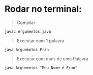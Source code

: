 # Rodar no terminal:
> Compilar

`javac Argumentos.java`

> Executar com 1 palavra

`java Argumentos Fran`

> Executar com mais de uma Palavra

`java Argumentos "Meu Nome é Fran"`
